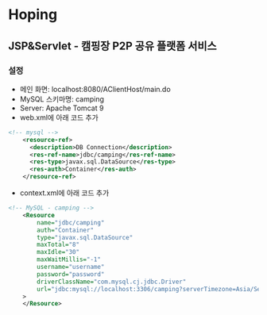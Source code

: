 # Hoping
JSP&Servlet - 캠핑장 P2P 공유 플랫폼 서비스
---
### 설정
- 메인 화면: localhost:8080/AClientHost/main.do
- MySQL 스키마명: camping
- Server: Apache Tomcat 9
- web.xml에 아래 코드 추가
```xml
<!-- mysql -->
    <resource-ref>
      <description>DB Connection</description>
      <res-ref-name>jdbc/camping</res-ref-name>
      <res-type>javax.sql.DataSource</res-type>
      <res-auth>Container</res-auth>
    </resource-ref>
```
 - context.xml에 아래 코드 추가
```xml
<!-- MySQL - camping -->
    <Resource 
    	name="jdbc/camping"
    	auth="Container"
    	type="javax.sql.DataSource"
    	maxTotal="8"
    	maxIdle="30"
    	maxWaitMillis="-1"
    	username="username"
    	password="password"
    	driverClassName="com.mysql.cj.jdbc.Driver"
    	url="jdbc:mysql://localhost:3306/camping?serverTimezone=Asia/Seoul&amp;characterEncoding=utf8&amp;allowPublicKeyRetrieval=true&amp;useSSL=false"
    >
    </Resource>
```
